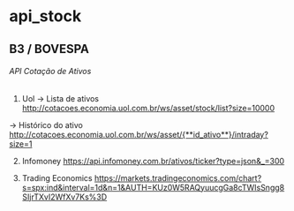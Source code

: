 # api_stock

## B3 / BOVESPA

###### API Cotação de Ativos

1. Uol
-> Lista de ativos 
http://cotacoes.economia.uol.com.br/ws/asset/stock/list?size=10000

-> Histórico do ativo
http://cotacoes.economia.uol.com.br/ws/asset/{**id_ativo**}/intraday?size=1


2. Infomoney
https://api.infomoney.com.br/ativos/ticker?type=json&_=300


3. Trading Economics
https://markets.tradingeconomics.com/chart?s=spx:ind&interval=1d&n=1&AUTH=KUz0W5RAQyuucgGa8cTWIsSngg8SIjrTXvI2WfXv7Ks%3D
